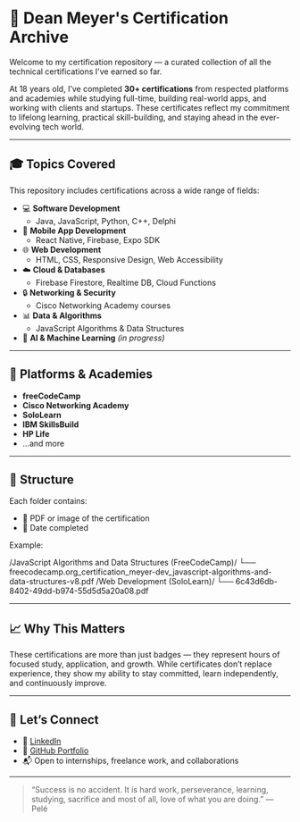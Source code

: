 # 🧾 Dean Meyer's Certification Archive

Welcome to my certification repository — a curated collection of all the technical certifications I've earned so far.

At 18 years old, I’ve completed **30+ certifications** from respected platforms and academies while studying full-time, building real-world apps, and working with clients and startups. These certificates reflect my commitment to lifelong learning, practical skill-building, and staying ahead in the ever-evolving tech world.

---

## 🎓 Topics Covered

This repository includes certifications across a wide range of fields:

- 💻 **Software Development**
  - Java, JavaScript, Python, C++, Delphi
- 📱 **Mobile App Development**
  - React Native, Firebase, Expo SDK
- 🌐 **Web Development**
  - HTML, CSS, Responsive Design, Web Accessibility
- ☁️ **Cloud & Databases**
  - Firebase Firestore, Realtime DB, Cloud Functions
- 🔒 **Networking & Security**
  - Cisco Networking Academy courses
- 📊 **Data & Algorithms**
  - JavaScript Algorithms & Data Structures
- 🧠 **AI & Machine Learning** *(in progress)*

---

## 🏅 Platforms & Academies

- **freeCodeCamp**
- **Cisco Networking Academy**
- **SoloLearn**
- **IBM SkillsBuild**
- **HP Life**
- ...and more

---

## 📂 Structure

Each folder contains:
- 📜 PDF or image of the certification
- 📅 Date completed

Example:

/JavaScript Algorithms and Data Structures (FreeCodeCamp)/
└── freecodecamp.org_certification_meyer-dev_javascript-algorithms-and-data-structures-v8.pdf
/Web Development (SoloLearn)/
└── 6c43d6db-8402-49dd-b974-55d5d5a20a08.pdf

---

## 📈 Why This Matters

These certifications are more than just badges — they represent hours of focused study, application, and growth. While certificates don’t replace experience, they show my ability to stay committed, learn independently, and continuously improve.

---

## 🔗 Let’s Connect

- 💼 [LinkedIn](https://www.linkedin.com/in/dean-meyer-385342247/)
- 🚀 [GitHub Portfolio](https://github.com/meyer-d3v)
- 📬 Open to internships, freelance work, and collaborations

---

> “Success is no accident. It is hard work, perseverance, learning, studying, sacrifice and most of all, love of what you are doing.” — Pelé
